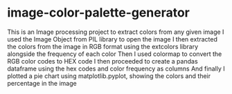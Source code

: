 # image-color-palette-generator
This is an Image processing project to extract colors from any given image
I used the Image Object from PIL library to open the image
I then extracted the colors from the image in RGB format using the extcolors library alongside the frequency of each color
Then I used colormap to convert the RGB color codes to HEX code
I then proceeded to create a pandas dataframe using the hex codes and color frequency as columns
And finally I plotted a pie chart using matplotlib.pyplot, showing the colors and their percentage in the image
